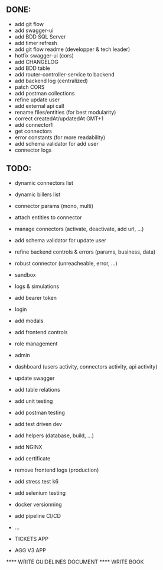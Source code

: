 ## DONE:
* add git flow
* add swagger-ui
* add BDD SQL Server
* add timer refresh
* add git flow readme (developper & tech leader)
* hotfix swagger-ui  (cors)
* add CHANGELOG
* add BDD table
* add router-controller-service to backend
* add backend log (centralized)
* patch CORS
* add postman collections
* refine update user
* add external api call 
* rename files/entities (for best modularity)
* correct createdAt/updatedAt GMT+1
* add connector1
* get connectors
* error constants (for more readability)
* add schema validator for add user
* connector logs

## TODO:
* dynamic connectors list
* dynamic billers list
* connector params (mono, multi)
* attach entities to connector
* manage connectors (activate, deactivate, add url, ...)

* add schema validator for update user
* refine backend controls & errors (params, business, data)
* robust connector (unreacheable, error, ...)

* sandbox
* logs & simulations

* add bearer token
* login
* add modals
* add frontend controls
* role management
* admin
* dashboard (users activity, connectors activity, api activity)

* update swagger
* add table relations
* add unit testing
* add postman testing
* add test driven dev

* add helpers (database, build, ...)
* add NGINX
* add certificate
* remove frontend logs (production)
* add stress test k6
* add selenium testing

* docker versionning
* add pipeline CI/CD
* ...

* TICKETS APP
* AGG V3 APP

**** WRITE GUIDELINES DOCUMENT 
**** WRITE BOOK 
